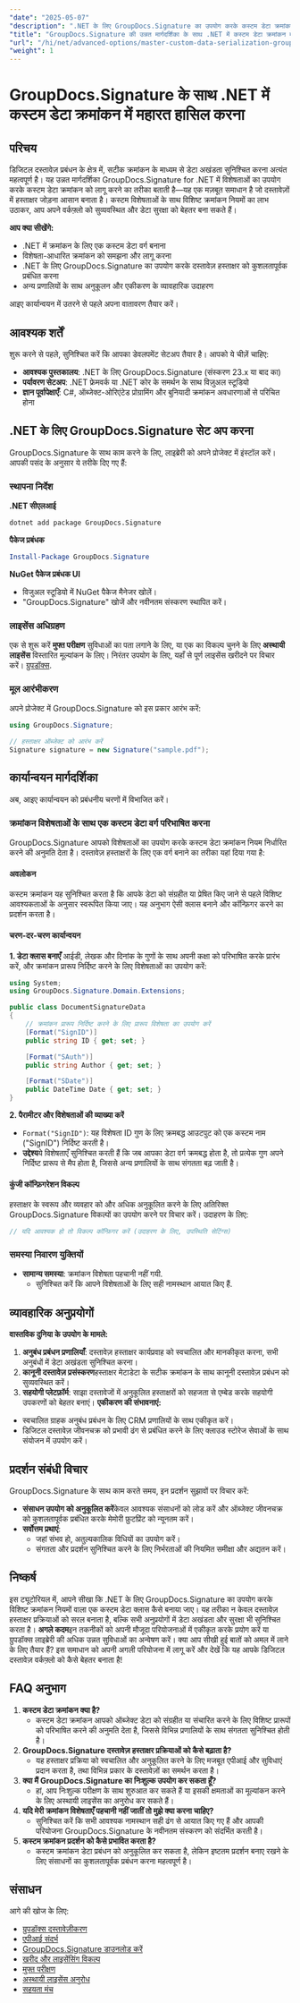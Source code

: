 ```yaml
---
"date": "2025-05-07"
"description": ".NET के लिए GroupDocs.Signature का उपयोग करके कस्टम डेटा क्रमांकन लागू करने का तरीका जानें। दस्तावेज़ हस्ताक्षर कार्यप्रवाह को सरल बनाएँ और डेटा सुरक्षा बढ़ाएँ।"
"title": "GroupDocs.Signature की उन्नत मार्गदर्शिका के साथ .NET में कस्टम डेटा क्रमांकन में महारत हासिल करें"
"url": "/hi/net/advanced-options/master-custom-data-serialization-groupdocs-signature-dotnet/"
"weight": 1
---
```


# GroupDocs.Signature के साथ .NET में कस्टम डेटा क्रमांकन में महारत हासिल करना
## परिचय
डिजिटल दस्तावेज़ प्रबंधन के क्षेत्र में, सटीक क्रमांकन के माध्यम से डेटा अखंडता सुनिश्चित करना अत्यंत महत्वपूर्ण है। यह उन्नत मार्गदर्शिका GroupDocs.Signature for .NET में विशेषताओं का उपयोग करके कस्टम डेटा क्रमांकन को लागू करने का तरीका बताती है—यह एक मज़बूत समाधान है जो दस्तावेज़ों में हस्ताक्षर जोड़ना आसान बनाता है। कस्टम विशेषताओं के साथ विशिष्ट क्रमांकन नियमों का लाभ उठाकर, आप अपने वर्कफ़्लो को सुव्यवस्थित और डेटा सुरक्षा को बेहतर बना सकते हैं।

**आप क्या सीखेंगे:**
- .NET में क्रमांकन के लिए एक कस्टम डेटा वर्ग बनाना
- विशेषता-आधारित क्रमांकन को समझना और लागू करना
- .NET के लिए GroupDocs.Signature का उपयोग करके दस्तावेज़ हस्ताक्षर को कुशलतापूर्वक प्रबंधित करना
- अन्य प्रणालियों के साथ अनुकूलन और एकीकरण के व्यावहारिक उदाहरण

आइए कार्यान्वयन में उतरने से पहले अपना वातावरण तैयार करें।
## आवश्यक शर्तें
शुरू करने से पहले, सुनिश्चित करें कि आपका डेवलपमेंट सेटअप तैयार है। आपको ये चीज़ें चाहिए:

- **आवश्यक पुस्तकालय**: .NET के लिए GroupDocs.Signature (संस्करण 23.x या बाद का)
- **पर्यावरण सेटअप**: .NET फ्रेमवर्क या .NET कोर के समर्थन के साथ विज़ुअल स्टूडियो
- **ज्ञान पूर्वापेक्षाएँ**: C#, ऑब्जेक्ट-ओरिएंटेड प्रोग्रामिंग और बुनियादी क्रमांकन अवधारणाओं से परिचित होना
## .NET के लिए GroupDocs.Signature सेट अप करना
GroupDocs.Signature के साथ काम करने के लिए, लाइब्रेरी को अपने प्रोजेक्ट में इंस्टॉल करें। आपकी पसंद के अनुसार ये तरीके दिए गए हैं:
### स्थापना निर्देश
**.NET सीएलआई**
```bash
dotnet add package GroupDocs.Signature
```
**पैकेज प्रबंधक**
```powershell
Install-Package GroupDocs.Signature
```
**NuGet पैकेज प्रबंधक UI**
- विजुअल स्टूडियो में NuGet पैकेज मैनेजर खोलें।
- "GroupDocs.Signature" खोजें और नवीनतम संस्करण स्थापित करें।
### लाइसेंस अधिग्रहण
एक से शुरू करें **मुफ्त परीक्षण** सुविधाओं का पता लगाने के लिए, या एक का विकल्प चुनने के लिए **अस्थायी लाइसेंस** विस्तारित मूल्यांकन के लिए। निरंतर उपयोग के लिए, यहाँ से पूर्ण लाइसेंस खरीदने पर विचार करें। [ग्रुपडॉक्स](https://purchase.groupdocs.com/buy).
### मूल आरंभीकरण
अपने प्रोजेक्ट में GroupDocs.Signature को इस प्रकार आरंभ करें:
```csharp
using GroupDocs.Signature;

// हस्ताक्षर ऑब्जेक्ट को आरंभ करें
Signature signature = new Signature("sample.pdf");
```
## कार्यान्वयन मार्गदर्शिका
अब, आइए कार्यान्वयन को प्रबंधनीय चरणों में विभाजित करें।
### क्रमांकन विशेषताओं के साथ एक कस्टम डेटा वर्ग परिभाषित करना
GroupDocs.Signature आपको विशेषताओं का उपयोग करके कस्टम डेटा क्रमांकन नियम निर्धारित करने की अनुमति देता है। दस्तावेज़ हस्ताक्षरों के लिए एक वर्ग बनाने का तरीका यहां दिया गया है:
#### अवलोकन
कस्टम क्रमांकन यह सुनिश्चित करता है कि आपके डेटा को संग्रहीत या प्रेषित किए जाने से पहले विशिष्ट आवश्यकताओं के अनुसार स्वरूपित किया जाए। यह अनुभाग ऐसी क्लास बनाने और कॉन्फ़िगर करने का प्रदर्शन करता है।
#### चरण-दर-चरण कार्यान्वयन
**1. डेटा क्लास बनाएँ**
आईडी, लेखक और दिनांक के गुणों के साथ अपनी कक्षा को परिभाषित करके प्रारंभ करें, और क्रमांकन प्रारूप निर्दिष्ट करने के लिए विशेषताओं का उपयोग करें:
```csharp
using System;
using GroupDocs.Signature.Domain.Extensions;

public class DocumentSignatureData
{
    // क्रमांकन प्रारूप निर्दिष्ट करने के लिए प्रारूप विशेषता का उपयोग करें
    [Format("SignID")]
    public string ID { get; set; }

    [Format("SAuth")]
    public string Author { get; set; }

    [Format("SDate")]
    public DateTime Date { get; set; }
}
```
**2. पैरामीटर और विशेषताओं की व्याख्या करें**
- `Format("SignID")`: यह विशेषता ID गुण के लिए क्रमबद्ध आउटपुट को एक कस्टम नाम ("SignID") निर्दिष्ट करती है।
- **उद्देश्य**ये विशेषताएँ सुनिश्चित करती हैं कि जब आपका डेटा वर्ग क्रमबद्ध होता है, तो प्रत्येक गुण अपने निर्दिष्ट प्रारूप से मैप होता है, जिससे अन्य प्रणालियों के साथ संगतता बढ़ जाती है।
#### कुंजी कॉन्फ़िगरेशन विकल्प
हस्ताक्षर के स्वरूप और व्यवहार को और अधिक अनुकूलित करने के लिए अतिरिक्त GroupDocs.Signature विकल्पों का उपयोग करने पर विचार करें। उदाहरण के लिए:
```csharp
// यदि आवश्यक हो तो विकल्प कॉन्फ़िगर करें (उदाहरण के लिए, उपस्थिति सेटिंग्स)
```
### समस्या निवारण युक्तियों
- **सामान्य समस्या**: क्रमांकन विशेषता पहचानी नहीं गयी.
  - सुनिश्चित करें कि आपने विशेषताओं के लिए सही नामस्थान आयात किए हैं.
## व्यावहारिक अनुप्रयोगों
**वास्तविक दुनिया के उपयोग के मामले:**
1. **अनुबंध प्रबंधन प्रणालियाँ**: दस्तावेज़ हस्ताक्षर कार्यप्रवाह को स्वचालित और मानकीकृत करना, सभी अनुबंधों में डेटा अखंडता सुनिश्चित करना।
2. **कानूनी दस्तावेज़ प्रसंस्करण**हस्ताक्षर मेटाडेटा के सटीक क्रमांकन के साथ कानूनी दस्तावेज़ प्रबंधन को सुव्यवस्थित करें।
3. **सहयोगी प्लेटफ़ॉर्म**: साझा दस्तावेजों में अनुकूलित हस्ताक्षरों को सहजता से एम्बेड करके सहयोगी उपकरणों को बेहतर बनाएं।
**एकीकरण की संभावनाएं:**
- स्वचालित ग्राहक अनुबंध प्रबंधन के लिए CRM प्रणालियों के साथ एकीकृत करें।
- डिजिटल दस्तावेज़ जीवनचक्र को प्रभावी ढंग से प्रबंधित करने के लिए क्लाउड स्टोरेज सेवाओं के साथ संयोजन में उपयोग करें।
## प्रदर्शन संबंधी विचार
GroupDocs.Signature के साथ काम करते समय, इन प्रदर्शन सुझावों पर विचार करें:
- **संसाधन उपयोग को अनुकूलित करें**केवल आवश्यक संसाधनों को लोड करें और ऑब्जेक्ट जीवनचक्र को कुशलतापूर्वक प्रबंधित करके मेमोरी फ़ुटप्रिंट को न्यूनतम करें।
- **सर्वोत्तम प्रथाएं**:
  - जहां संभव हो, अतुल्यकालिक विधियों का उपयोग करें।
  - संगतता और प्रदर्शन सुनिश्चित करने के लिए निर्भरताओं की नियमित समीक्षा और अद्यतन करें।
## निष्कर्ष
इस ट्यूटोरियल में, आपने सीखा कि .NET के लिए GroupDocs.Signature का उपयोग करके विशिष्ट क्रमांकन नियमों वाला एक कस्टम डेटा क्लास कैसे बनाया जाए। यह तरीका न केवल दस्तावेज़ हस्ताक्षर प्रक्रियाओं को सरल बनाता है, बल्कि सभी अनुप्रयोगों में डेटा अखंडता और सुरक्षा भी सुनिश्चित करता है।
**अगले कदम**इन तकनीकों को अपनी मौजूदा परियोजनाओं में एकीकृत करके प्रयोग करें या ग्रुपडॉक्स लाइब्रेरी की अधिक उन्नत सुविधाओं का अन्वेषण करें।
क्या आप सीखी हुई बातों को अमल में लाने के लिए तैयार हैं? इस समाधान को अपनी अगली परियोजना में लागू करें और देखें कि यह आपके डिजिटल दस्तावेज़ वर्कफ़्लो को कैसे बेहतर बनाता है!
## FAQ अनुभाग
1. **कस्टम डेटा क्रमांकन क्या है?**
   - कस्टम डेटा क्रमांकन आपको ऑब्जेक्ट डेटा को संग्रहीत या संचारित करने के लिए विशिष्ट प्रारूपों को परिभाषित करने की अनुमति देता है, जिससे विभिन्न प्रणालियों के साथ संगतता सुनिश्चित होती है।
2. **GroupDocs.Signature दस्तावेज़ हस्ताक्षर प्रक्रियाओं को कैसे बढ़ाता है?**
   - यह हस्ताक्षर प्रक्रिया को स्वचालित और अनुकूलित करने के लिए मजबूत एपीआई और सुविधाएं प्रदान करता है, तथा विभिन्न प्रकार के दस्तावेज़ों का समर्थन करता है।
3. **क्या मैं GroupDocs.Signature का निःशुल्क उपयोग कर सकता हूँ?**
   - हां, आप निःशुल्क परीक्षण के साथ शुरुआत कर सकते हैं या इसकी क्षमताओं का मूल्यांकन करने के लिए अस्थायी लाइसेंस का अनुरोध कर सकते हैं।
4. **यदि मेरी क्रमांकन विशेषताएँ पहचानी नहीं जातीं तो मुझे क्या करना चाहिए?**
   - सुनिश्चित करें कि सभी आवश्यक नामस्थान सही ढंग से आयात किए गए हैं और आपकी परियोजना GroupDocs.Signature के नवीनतम संस्करण को संदर्भित करती है।
5. **कस्टम क्रमांकन प्रदर्शन को कैसे प्रभावित करता है?**
   - कस्टम क्रमांकन डेटा प्रबंधन को अनुकूलित कर सकता है, लेकिन इष्टतम प्रदर्शन बनाए रखने के लिए संसाधनों का कुशलतापूर्वक प्रबंधन करना महत्वपूर्ण है।
## संसाधन
आगे की खोज के लिए:
- [ग्रुपडॉक्स दस्तावेज़ीकरण](https://docs.groupdocs.com/signature/net/)
- [एपीआई संदर्भ](https://reference.groupdocs.com/signature/net/)
- [GroupDocs.Signature डाउनलोड करें](https://releases.groupdocs.com/signature/net/)
- [खरीद और लाइसेंसिंग विकल्प](https://purchase.groupdocs.com/buy)
- [मुफ्त परीक्षण](https://releases.groupdocs.com/signature/net/)
- [अस्थायी लाइसेंस अनुरोध](https://purchase.groupdocs.com/temporary-license/)
- [सहयता मंच](https://forum.groupdocs.com/c/signature/)